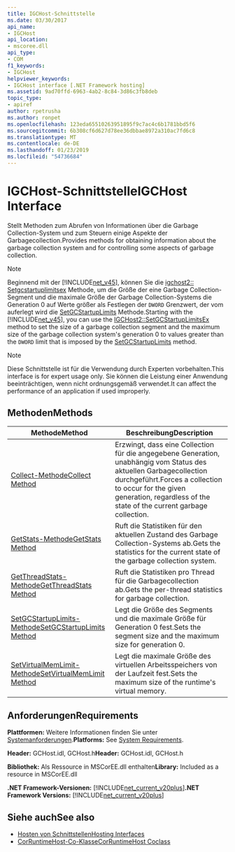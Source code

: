```yaml
---
title: IGCHost-Schnittstelle
ms.date: 03/30/2017
api_name:
- IGCHost
api_location:
- mscoree.dll
api_type:
- COM
f1_keywords:
- IGCHost
helpviewer_keywords:
- IGCHost interface [.NET Framework hosting]
ms.assetid: 9ad70ffd-6963-4ab2-8c84-3d86c3fb8deb
topic_type:
- apiref
author: rpetrusha
ms.author: ronpet
ms.openlocfilehash: 123eda65510263951895f9c7ac4c6b1781bbd5f6
ms.sourcegitcommit: 6b308cf6d627d78ee36dbbae8972a310ac7fd6c8
ms.translationtype: MT
ms.contentlocale: de-DE
ms.lasthandoff: 01/23/2019
ms.locfileid: "54736684"
---
```

# <a name="igchost-interface"></a><span data-ttu-id="6cdc9-102">IGCHost-Schnittstelle</span><span class="sxs-lookup"><span data-stu-id="6cdc9-102">IGCHost Interface</span></span>
<span data-ttu-id="6cdc9-103">Stellt Methoden zum Abrufen von Informationen über die Garbage Collection-System und zum Steuern einige Aspekte der Garbagecollection.</span><span class="sxs-lookup"><span data-stu-id="6cdc9-103">Provides methods for obtaining information about the garbage collection system and for controlling some aspects of garbage collection.</span></span>  
  
> [!NOTE]
>  <span data-ttu-id="6cdc9-104">Beginnend mit der [!INCLUDE[net_v45](../../../../includes/net-v45-md.md)], können Sie die [igchost2:: Setgcstartuplimitsex](../../../../docs/framework/unmanaged-api/hosting/igchost2-setgcstartuplimitsex-method.md) Methode, um die Größe der eine Garbage Collection-Segment und die maximale Größe der Garbage Collection-Systems die Generation 0 auf Werte größer als Festlegen der `DWORD` Grenzwert, der vom auferlegt wird die [SetGCStartupLimits](../../../../docs/framework/unmanaged-api/hosting/igchost-setgcstartuplimits-method.md) Methode.</span><span class="sxs-lookup"><span data-stu-id="6cdc9-104">Starting with the [!INCLUDE[net_v45](../../../../includes/net-v45-md.md)], you can use the [IGCHost2::SetGCStartupLimitsEx](../../../../docs/framework/unmanaged-api/hosting/igchost2-setgcstartuplimitsex-method.md) method to set the size of a garbage collection segment and the maximum size of the garbage collection system's generation 0 to values greater than the `DWORD` limit that is imposed by the [SetGCStartupLimits](../../../../docs/framework/unmanaged-api/hosting/igchost-setgcstartuplimits-method.md) method.</span></span>  
  
> [!NOTE]
>  <span data-ttu-id="6cdc9-105">Diese Schnittstelle ist für die Verwendung durch Experten vorbehalten.</span><span class="sxs-lookup"><span data-stu-id="6cdc9-105">This interface is for expert usage only.</span></span> <span data-ttu-id="6cdc9-106">Sie können die Leistung einer Anwendung beeinträchtigen, wenn nicht ordnungsgemäß verwendet.</span><span class="sxs-lookup"><span data-stu-id="6cdc9-106">It can affect the performance of an application if used improperly.</span></span>  
  
## <a name="methods"></a><span data-ttu-id="6cdc9-107">Methoden</span><span class="sxs-lookup"><span data-stu-id="6cdc9-107">Methods</span></span>  
  
|<span data-ttu-id="6cdc9-108">Methode</span><span class="sxs-lookup"><span data-stu-id="6cdc9-108">Method</span></span>|<span data-ttu-id="6cdc9-109">Beschreibung</span><span class="sxs-lookup"><span data-stu-id="6cdc9-109">Description</span></span>|  
|------------|-----------------|  
|[<span data-ttu-id="6cdc9-110">Collect-Methode</span><span class="sxs-lookup"><span data-stu-id="6cdc9-110">Collect Method</span></span>](../../../../docs/framework/unmanaged-api/hosting/igchost-collect-method.md)|<span data-ttu-id="6cdc9-111">Erzwingt, dass eine Collection für die angegebene Generation, unabhängig vom Status des aktuellen Garbagecollection durchgeführt.</span><span class="sxs-lookup"><span data-stu-id="6cdc9-111">Forces a collection to occur for the given generation, regardless of the state of the current garbage collection.</span></span>|  
|[<span data-ttu-id="6cdc9-112">GetStats-Methode</span><span class="sxs-lookup"><span data-stu-id="6cdc9-112">GetStats Method</span></span>](../../../../docs/framework/unmanaged-api/hosting/igchost-getstats-method.md)|<span data-ttu-id="6cdc9-113">Ruft die Statistiken für den aktuellen Zustand des Garbage Collection-Systems ab.</span><span class="sxs-lookup"><span data-stu-id="6cdc9-113">Gets the statistics for the current state of the garbage collection system.</span></span>|  
|[<span data-ttu-id="6cdc9-114">GetThreadStats-Methode</span><span class="sxs-lookup"><span data-stu-id="6cdc9-114">GetThreadStats Method</span></span>](../../../../docs/framework/unmanaged-api/hosting/igchost-getthreadstats-method.md)|<span data-ttu-id="6cdc9-115">Ruft die Statistiken pro Thread für die Garbagecollection ab.</span><span class="sxs-lookup"><span data-stu-id="6cdc9-115">Gets the per-thread statistics for garbage collection.</span></span>|  
|[<span data-ttu-id="6cdc9-116">SetGCStartupLimits-Methode</span><span class="sxs-lookup"><span data-stu-id="6cdc9-116">SetGCStartupLimits Method</span></span>](../../../../docs/framework/unmanaged-api/hosting/igchost-setgcstartuplimits-method.md)|<span data-ttu-id="6cdc9-117">Legt die Größe des Segments und die maximale Größe für Generation 0 fest.</span><span class="sxs-lookup"><span data-stu-id="6cdc9-117">Sets the segment size and the maximum size for generation 0.</span></span>|  
|[<span data-ttu-id="6cdc9-118">SetVirtualMemLimit-Methode</span><span class="sxs-lookup"><span data-stu-id="6cdc9-118">SetVirtualMemLimit Method</span></span>](../../../../docs/framework/unmanaged-api/hosting/igchost-setvirtualmemlimit-method.md)|<span data-ttu-id="6cdc9-119">Legt die maximale Größe des virtuellen Arbeitsspeichers von der Laufzeit fest.</span><span class="sxs-lookup"><span data-stu-id="6cdc9-119">Sets the maximum size of the runtime's virtual memory.</span></span>|  
  
## <a name="requirements"></a><span data-ttu-id="6cdc9-120">Anforderungen</span><span class="sxs-lookup"><span data-stu-id="6cdc9-120">Requirements</span></span>  
 <span data-ttu-id="6cdc9-121">**Plattformen:** Weitere Informationen finden Sie unter [Systemanforderungen](../../../../docs/framework/get-started/system-requirements.md).</span><span class="sxs-lookup"><span data-stu-id="6cdc9-121">**Platforms:** See [System Requirements](../../../../docs/framework/get-started/system-requirements.md).</span></span>  
  
 <span data-ttu-id="6cdc9-122">**Header:** GCHost.idl, GCHost.h</span><span class="sxs-lookup"><span data-stu-id="6cdc9-122">**Header:** GCHost.idl, GCHost.h</span></span>  
  
 <span data-ttu-id="6cdc9-123">**Bibliothek:** Als Ressource in MSCorEE.dll enthalten</span><span class="sxs-lookup"><span data-stu-id="6cdc9-123">**Library:** Included as a resource in MSCorEE.dll</span></span>  
  
 <span data-ttu-id="6cdc9-124">**.NET Framework-Versionen:** [!INCLUDE[net_current_v20plus](../../../../includes/net-current-v20plus-md.md)]</span><span class="sxs-lookup"><span data-stu-id="6cdc9-124">**.NET Framework Versions:** [!INCLUDE[net_current_v20plus](../../../../includes/net-current-v20plus-md.md)]</span></span>  
  
## <a name="see-also"></a><span data-ttu-id="6cdc9-125">Siehe auch</span><span class="sxs-lookup"><span data-stu-id="6cdc9-125">See also</span></span>
- [<span data-ttu-id="6cdc9-126">Hosten von Schnittstellen</span><span class="sxs-lookup"><span data-stu-id="6cdc9-126">Hosting Interfaces</span></span>](../../../../docs/framework/unmanaged-api/hosting/hosting-interfaces.md)
- [<span data-ttu-id="6cdc9-127">CorRuntimeHost-Co-Klasse</span><span class="sxs-lookup"><span data-stu-id="6cdc9-127">CorRuntimeHost Coclass</span></span>](../../../../docs/framework/unmanaged-api/hosting/corruntimehost-coclass.md)
